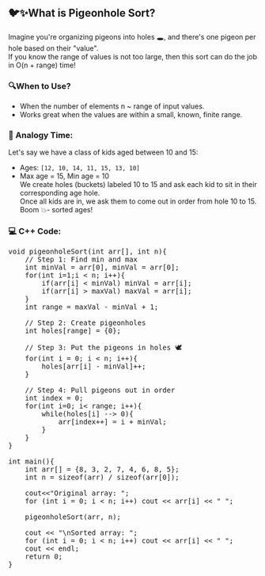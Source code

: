 ## 🐦✨What is Pigeonhole Sort?
Imagine you're organizing pigeons into holes 🕳️, and there's one pigeon per hole based on their "value".<br>
If you know the range of values is not too large, then this sort can do the job in O(n + range) time!

### 🔍When to Use?
- When the number of elements n ~ range of input values.
- Works great when the values are within a small, known, finite range.

### 🧠 Analogy Time:
Let's say we have a class of kids aged between 10 and 15:
- Ages: `[12, 10, 14, 11, 15, 13, 10]`
- Max age = 15, Min age = 10<br>
We create holes (buckets) labeled 10 to 15 and ask each kid to sit in their corresponding age hole.<br>
Once all kids are in, we ask them to come out in order from hole 10 to 15.<br>
Boom 💥- sorted ages!

### 💻 C++ Code:
<pre>
void pigeonholeSort(int arr[], int n){
    // Step 1: Find min and max
    int minVal = arr[0], minVal = arr[0];
    for(int i=1;i < n; i++){
        if(arr[i] < minVal) minVal = arr[i];
        if(arr[i] > maxVal) maxVal = arr[i];
    }
    int range = maxVal - minVal + 1;

    // Step 2: Create pigeonholes
    int holes[range] = {0};

    // Step 3: Put the pigeons in holes 🕊️
    for(int i = 0; i < n; i++){
        holes[arr[i] - minVal]++;
    }

    // Step 4: Pull pigeons out in order
    int index = 0;
    for(int i=0; i< range; i++){
        while(holes[i] --> 0){
            arr[index++] = i + minVal;
        }
    }
}

int main(){
    int arr[] = {8, 3, 2, 7, 4, 6, 8, 5};
    int n = sizeof(arr) / sizeof(arr[0]);

    cout<<"Original array: ";
    for (int i = 0; i < n; i++) cout << arr[i] << " ";

    pigeonholeSort(arr, n);

    cout << "\nSorted array: ";
    for (int i = 0; i < n; i++) cout << arr[i] << " ";
    cout << endl;
    return 0;
}